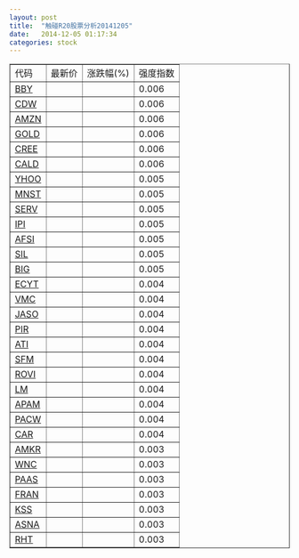 ```yaml
---
layout: post
title:  "触碰R20股票分析20141205"
date:   2014-12-05 01:17:34
categories: stock
---
```

<script type="text/javascript">
var stockList = []
stockList.push('gb_bby');
stockList.push('gb_cdw');
stockList.push('gb_amzn');
stockList.push('gb_gold');
stockList.push('gb_cree');
stockList.push('gb_cald');
stockList.push('gb_yhoo');
stockList.push('gb_mnst');
stockList.push('gb_serv');
stockList.push('gb_ipi');
stockList.push('gb_afsi');
stockList.push('gb_sil');
stockList.push('gb_big');
stockList.push('gb_ecyt');
stockList.push('gb_vmc');
stockList.push('gb_jaso');
stockList.push('gb_pir');
stockList.push('gb_ati');
stockList.push('gb_sfm');
stockList.push('gb_rovi');
stockList.push('gb_lm');
stockList.push('gb_apam');
stockList.push('gb_pacw');
stockList.push('gb_car');
stockList.push('gb_amkr');
stockList.push('gb_wnc');
stockList.push('gb_paas');
stockList.push('gb_fran');
stockList.push('gb_kss');
stockList.push('gb_asna');
stockList.push('gb_rht');
</script>

<table border="1">
 <tr>
 <td>代码</td>
  <td>最新价</td>
  <td>涨跌幅(%)</td>
 <td>强度指数</td>
</tr>
  <tr id="bby"><td><a href="http://stock.finance.sina.com.cn/usstock/quotes/BBY.html" target="_blank">BBY</a></td><td></td><td></td><td>0.006</td></tr>
  <tr id="cdw"><td><a href="http://stock.finance.sina.com.cn/usstock/quotes/CDW.html" target="_blank">CDW</a></td><td></td><td></td><td>0.006</td></tr>
  <tr id="amzn"><td><a href="http://stock.finance.sina.com.cn/usstock/quotes/AMZN.html" target="_blank">AMZN</a></td><td></td><td></td><td>0.006</td></tr>
  <tr id="gold"><td><a href="http://stock.finance.sina.com.cn/usstock/quotes/GOLD.html" target="_blank">GOLD</a></td><td></td><td></td><td>0.006</td></tr>
  <tr id="cree"><td><a href="http://stock.finance.sina.com.cn/usstock/quotes/CREE.html" target="_blank">CREE</a></td><td></td><td></td><td>0.006</td></tr>
  <tr id="cald"><td><a href="http://stock.finance.sina.com.cn/usstock/quotes/CALD.html" target="_blank">CALD</a></td><td></td><td></td><td>0.006</td></tr>
  <tr id="yhoo"><td><a href="http://stock.finance.sina.com.cn/usstock/quotes/YHOO.html" target="_blank">YHOO</a></td><td></td><td></td><td>0.005</td></tr>
  <tr id="mnst"><td><a href="http://stock.finance.sina.com.cn/usstock/quotes/MNST.html" target="_blank">MNST</a></td><td></td><td></td><td>0.005</td></tr>
  <tr id="serv"><td><a href="http://stock.finance.sina.com.cn/usstock/quotes/SERV.html" target="_blank">SERV</a></td><td></td><td></td><td>0.005</td></tr>
  <tr id="ipi"><td><a href="http://stock.finance.sina.com.cn/usstock/quotes/IPI.html" target="_blank">IPI</a></td><td></td><td></td><td>0.005</td></tr>
  <tr id="afsi"><td><a href="http://stock.finance.sina.com.cn/usstock/quotes/AFSI.html" target="_blank">AFSI</a></td><td></td><td></td><td>0.005</td></tr>
  <tr id="sil"><td><a href="http://stock.finance.sina.com.cn/usstock/quotes/SIL.html" target="_blank">SIL</a></td><td></td><td></td><td>0.005</td></tr>
  <tr id="big"><td><a href="http://stock.finance.sina.com.cn/usstock/quotes/BIG.html" target="_blank">BIG</a></td><td></td><td></td><td>0.005</td></tr>
  <tr id="ecyt"><td><a href="http://stock.finance.sina.com.cn/usstock/quotes/ECYT.html" target="_blank">ECYT</a></td><td></td><td></td><td>0.004</td></tr>
  <tr id="vmc"><td><a href="http://stock.finance.sina.com.cn/usstock/quotes/VMC.html" target="_blank">VMC</a></td><td></td><td></td><td>0.004</td></tr>
  <tr id="jaso"><td><a href="http://stock.finance.sina.com.cn/usstock/quotes/JASO.html" target="_blank">JASO</a></td><td></td><td></td><td>0.004</td></tr>
  <tr id="pir"><td><a href="http://stock.finance.sina.com.cn/usstock/quotes/PIR.html" target="_blank">PIR</a></td><td></td><td></td><td>0.004</td></tr>
  <tr id="ati"><td><a href="http://stock.finance.sina.com.cn/usstock/quotes/ATI.html" target="_blank">ATI</a></td><td></td><td></td><td>0.004</td></tr>
  <tr id="sfm"><td><a href="http://stock.finance.sina.com.cn/usstock/quotes/SFM.html" target="_blank">SFM</a></td><td></td><td></td><td>0.004</td></tr>
  <tr id="rovi"><td><a href="http://stock.finance.sina.com.cn/usstock/quotes/ROVI.html" target="_blank">ROVI</a></td><td></td><td></td><td>0.004</td></tr>
  <tr id="lm"><td><a href="http://stock.finance.sina.com.cn/usstock/quotes/LM.html" target="_blank">LM</a></td><td></td><td></td><td>0.004</td></tr>
  <tr id="apam"><td><a href="http://stock.finance.sina.com.cn/usstock/quotes/APAM.html" target="_blank">APAM</a></td><td></td><td></td><td>0.004</td></tr>
  <tr id="pacw"><td><a href="http://stock.finance.sina.com.cn/usstock/quotes/PACW.html" target="_blank">PACW</a></td><td></td><td></td><td>0.004</td></tr>
  <tr id="car"><td><a href="http://stock.finance.sina.com.cn/usstock/quotes/CAR.html" target="_blank">CAR</a></td><td></td><td></td><td>0.004</td></tr>
  <tr id="amkr"><td><a href="http://stock.finance.sina.com.cn/usstock/quotes/AMKR.html" target="_blank">AMKR</a></td><td></td><td></td><td>0.003</td></tr>
  <tr id="wnc"><td><a href="http://stock.finance.sina.com.cn/usstock/quotes/WNC.html" target="_blank">WNC</a></td><td></td><td></td><td>0.003</td></tr>
  <tr id="paas"><td><a href="http://stock.finance.sina.com.cn/usstock/quotes/PAAS.html" target="_blank">PAAS</a></td><td></td><td></td><td>0.003</td></tr>
  <tr id="fran"><td><a href="http://stock.finance.sina.com.cn/usstock/quotes/FRAN.html" target="_blank">FRAN</a></td><td></td><td></td><td>0.003</td></tr>
  <tr id="kss"><td><a href="http://stock.finance.sina.com.cn/usstock/quotes/KSS.html" target="_blank">KSS</a></td><td></td><td></td><td>0.003</td></tr>
  <tr id="asna"><td><a href="http://stock.finance.sina.com.cn/usstock/quotes/ASNA.html" target="_blank">ASNA</a></td><td></td><td></td><td>0.003</td></tr>
  <tr id="rht"><td><a href="http://stock.finance.sina.com.cn/usstock/quotes/RHT.html" target="_blank">RHT</a></td><td></td><td></td><td>0.003</td></tr>
</table>

